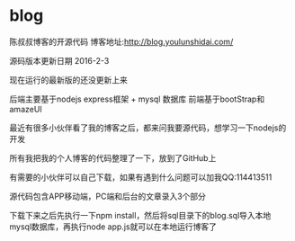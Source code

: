 # blog
陈叔叔博客的开源代码
博客地址:http://blog.youlunshidai.com/

源码版本更新日期 2016-2-3

现在运行的最新版的还没更新上来

后端主要基于nodejs express框架 + mysql 数据库
前端基于bootStrap和amazeUI

最近有很多小伙伴看了我的博客之后，都来问我要源代码，想学习一下nodejs的开发

所有我把我的个人博客的代码整理了一下，放到了GitHub上

有需要的小伙伴可以自己下载，如果有遇到什么问题可以加我QQ:114413511

源代码包含APP移动端，PC端和后台的文章录入3个部分

下载下来之后先执行一下npm install，然后将sql目录下的blog.sql导入本地mysql数据库，再执行node app.js就可以在本地运行博客了
